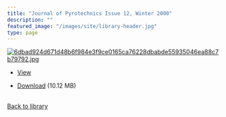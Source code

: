 ```yaml
---
title: "Journal of Pyrotechnics Issue 12, Winter 2000"
description: ""
featured_image: "/images/site/library-header.jpg"
type: page
---
```


<a href="https://drive.google.com/uc?export=view&id=1VPcB2s7x15qE7x7AT-mfMjjNA-kRLB1C" target="_blank">![6dbad924d671d48b6f984e3f9ce0165ca76228dbabde55935046ea88c7b79792.jpg](https://drive.google.com/uc?export=view&id=1tQZRCNW3DPdmoWTo5P7yUNRGo18wBirl)</a>
* <a href="https://drive.google.com/uc?export=view&id=1VPcB2s7x15qE7x7AT-mfMjjNA-kRLB1C" target="_blank">View</a>

* [Download](https://drive.google.com/uc?export=download&id=1VPcB2s7x15qE7x7AT-mfMjjNA-kRLB1C) (10.12 MB)

<br />[Back to library](/library/)
